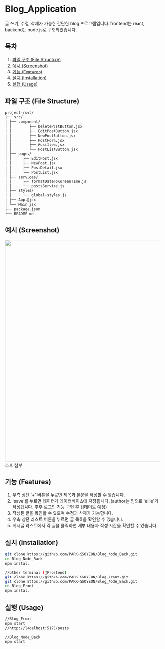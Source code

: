 # Blog_Application

글 쓰기, 수정, 삭제가 가능한 간단한 blog 프로그램입니다.
frontend는 react, backend는 node.js로 구현되었습니다.

## 목차

1. [파일 구조 (File Structure)](#파일-구조-file-structure)
2. [예시 (Screenshot)](#예시-screenshot)
3. [기능 (Features)](#기능-features)
4. [설치 (Installation)](#설치-installation)
5. [실행 (Usage)](#실행-usage)

## 파일 구조 (File Structure)
```bash
project-root/
├── src/
│ ├── component/
│ │        ├── DeletePostButton.jsx
│ │        ├── EditPostButton.jsx
│ │        ├── NewPostButton.jsx
│ │        ├── PostForm.jsx
│ │        ├── PostItem.jsx
│ │        └── PostListButton.jsx
│ ├── pages/
│ │     ├── EditPost.jsx
│ │     ├── NewPost.jsx
│ │     ├── PostDetail.jsx
│ │     └── PostList.jsx
│ ├── services/
│ │     ├── formatDateToKoreanTime.js
│ │     └── postsService.js
│ ├── styles/
│ │     └── global-styles.js
│ ├── App.jsx
│ └── Main.jsx
├── package.json
└── README.md
```

## 예시 (Screenshot)

<img src="img/TodoListReactscreenshot.gif" width="720" height=auto/>
추후 첨부

## 기능 (Features)
1. 우측 상단 '+' 버튼을 누르면 제목과 본문을 작성할 수 있습니다.
2. 'save'를 누르면 데이터가 데이터베이스에 저장됩니다. (author는 임의로 'ellie'가 작성됩니다. 추후 로그인 기능 구현 후 업데이트 예정)
3. 작성된 글을 확인할 수 있으며 수정과 삭제가 가능합니다.
4. 우측 상단 리스트 버튼을 누르면 글 목록을 확인할 수 있습니다.
5. 게시글 리스트에서 각 글을 클릭하면 세부 내용과 작성 시간을 확인할 수 있습니다.

## 설치 (Installation)
```bash
git clone https://github.com/PARK-SSOYEON/Blog_Node_Back.git
cd Blog_Node_Back
npm install

//other terminal (Frontend)
git clone https://github.com/PARK-SSOYEON/Blog_Front.git
git clone https://github.com/PARK-SSOYEON/Blog_Node_Back.git
cd Blog_Front
npm install
```

## 실행 (Usage)
```bash
//Blog_Front
npm start
//http://localhost:5173/posts

//Blog_Node_Back
npm start
```
